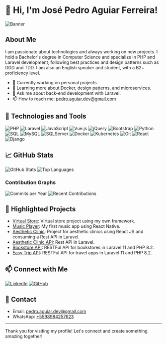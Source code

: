 # 👋 Hi, I'm José Pedro Aguiar Ferreira!

![Banner](https://via.placeholder.com/800x200.png?text=Welcome+to+my+GitHub)

## About Me

I am passionate about technologies and always working on new projects. I hold a Bachelor's degree in Computer Science and specialize in PHP and Laravel development, following best practices and design patterns such as DDD and TDD. I am also an English speaker and student, with a B2+ proficiency level.

- 🔭 Currently working on personal projects.
- 🌱 Learning more about Docker, design patterns, and microservices.
- 💬 Ask me about back-end development with Laravel.
- 📫 How to reach me: [pedro.aguiar.dev@gmail.com](mailto:pedro.aguiar.dev@gmail.com)

## 🚀 Technologies and Tools

![PHP](https://img.shields.io/badge/PHP-777BB4?style=for-the-badge&logo=php&logoColor=white)
![Laravel](https://img.shields.io/badge/Laravel-FF2D20?style=for-the-badge&logo=laravel&logoColor=white)
![JavaScript](https://img.shields.io/badge/JavaScript-F7DF1E?style=for-the-badge&logo=javascript&logoColor=black)
![Vue.js](https://img.shields.io/badge/Vue.js-4FC08D?style=for-the-badge&logo=vue-dot-js&logoColor=white)
![jQuery](https://img.shields.io/badge/jQuery-0769AD?style=for-the-badge&logo=jquery&logoColor=white)
![Bootstrap](https://img.shields.io/badge/Bootstrap-563D7C?style=for-the-badge&logo=bootstrap&logoColor=white)
![Python](https://img.shields.io/badge/Python-3776AB?style=for-the-badge&logo=python&logoColor=white)
![SQL](https://img.shields.io/badge/SQL-4479A1?style=for-the-badge&logo=sql&logoColor=white)
![MySQL](https://img.shields.io/badge/MySQL-4479A1?style=for-the-badge&logo=mysql&logoColor=white)
![SQLServer](https://img.shields.io/badge/SQL_Server-CC2927?style=for-the-badge&logo=microsoft-sql-server&logoColor=white)
![Docker](https://img.shields.io/badge/Docker-2496ED?style=for-the-badge&logo=docker&logoColor=white)
![Kubernetes](https://img.shields.io/badge/K8S-326CE5?style=for-the-badge&logo=kubernetes&logoColor=white)
![Git](https://img.shields.io/badge/Git-F05032?style=for-the-badge&logo=git&logoColor=white)
![React](https://img.shields.io/badge/React-61DAFB?style=for-the-badge&logo=react&logoColor=black)
![Django](https://img.shields.io/badge/Django-092E20?style=for-the-badge&logo=django&logoColor=white)

## 📈 GitHub Stats

![GitHub Stats](https://github-readme-stats.vercel.app/api?username=pedro162&show_icons=true&theme=radical)
![Top Languages](https://github-readme-stats.vercel.app/api/top-langs/?username=pedro162&layout=compact&theme=radical)

### Contribution Graphs

![Commits per Year](https://github-readme-activity-graph.cyclic.app/graph?username=pedro162&theme=radical)
![Recent Contributions](https://github-readme-streak-stats.herokuapp.com/?user=pedro162&theme=radical)

## 🌟 Highlighted Projects

- [Virtual Store](https://github.com/pedro162/loja_virtual): Virtual store project using my own framework.
- [Music Player](https://github.com/pedro162/musicplayer): My first music app using React Native.
- [Aesthetic Clinic](https://github.com/pedro162/clinica_estetica): Project for aesthetic clinics using React JS and consuming a Rest API in Laravel.
- [Aesthetic Clinic API](https://github.com/pedro162/clinica_estetica_api): Rest API in Laravel.
- [Bookstore API](https://github.com/pedro162/bookstore_api): RESTFul API for bookstores in Laravel 11 and PHP 8.2.
- [Easy Trip API](https://github.com/pedro162/easy_trip_api): RESTFul API for travel apps in Laravel 11 and PHP 8.2.

## 📫 Connect with Me

[![LinkedIn](https://img.shields.io/badge/LinkedIn-blue?style=for-the-badge&logo=linkedin)](https://www.linkedin.com/in/pedro-aguiar-92000a176/)
[![GitHub](https://img.shields.io/badge/GitHub-181717?style=for-the-badge&logo=github&logoColor=white)](https://github.com/pedro162)

## 📧 Contact

- Email: [pedro.aguiar.dev@gmail.com](mailto:pedro.aguiar.dev@gmail.com)
- WhatsApp: [+5598984257623](https://wa.me/5598984257623)

---

Thank you for visiting my profile! Let's connect and create something amazing together!
